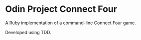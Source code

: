# Odin Project Connect Four

A Ruby implementation of a command-line Connect Four game. 

Developed using TDD.
